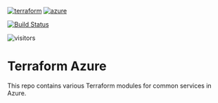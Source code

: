 [![terraform](https://img.shields.io/badge/Terraform-purple?style=for-the-badge&logo=terraform)](https://www.terraform.io/)
[![azure](https://img.shields.io/badge/Azure-blue?style=for-the-badge&logo=microsoft-azure)](https://azure.microsoft.com/)

[![Build Status](https://dev.azure.com/qman-being/dreddrealm/_apis/build/status/qman-being.terraform-azure?branchName=master)](https://dev.azure.com/qman-being/dreddrealm/_build/latest?definitionId=9&branchName=master)

![visitors](https://visitor-badge.glitch.me/badge?page_id=qman-being.terraform-azure&left_color=grey&right_color=red)

# Terraform Azure

This repo contains various Terraform modules for common services in Azure. 